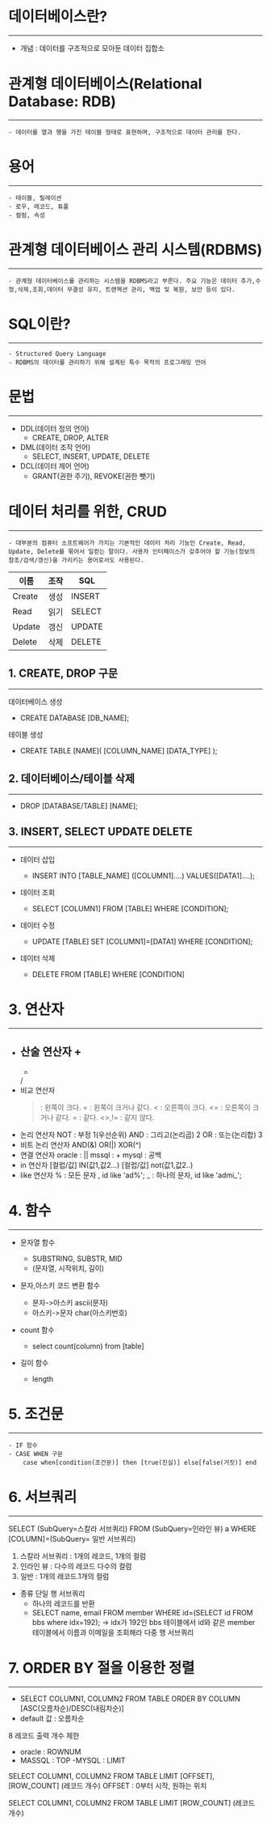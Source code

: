 # 데이터베이스란?
---
- 개념 : 데이터를 구조적으로 모아둔 데이터 집합소

# 관계형 데이터베이스(Relational Database: RDB)
---
	- 데이터를 열과 행을 가진 테이블 형태로 표현하며, 구조적으로 데이터 관리를 한다.

# 용어
---
	- 테이블, 릴레이션
	- 로우, 레코드, 튜플
	- 컬럼, 속성

# 관계형 데이터베이스 관리 시스템(RDBMS)
---
	- 관계형 데이터베이스를 관리하는 시스템을 RDBMS라고 부른다. 주요 기능은 데이터 추가,수정,삭제,조회,데이터 무결성 유지, 트랜젝션 관리, 백업 및 복원, 보안 등이 있다.

# SQL이란?
---
	- Structured Query Language
	- RDBMS의 데이터를 관리하기 위해 설계된 특수 목적의 프로그래밍 언어

# 문법 
---
- DDL(데이터 정의 언어)
	- CREATE, DROP, ALTER
- DML(데이터 조작 언어)
	- SELECT, INSERT, UPDATE, DELETE
- DCL(데이터 제어 언어)
	- GRANT(권한 주기), REVOKE(권한 뺏기)

# 데이터 처리를 위한, CRUD
---
	- 대부분의 컴퓨터 소프트웨어가 가지는 기본적인 데이터 처리 기능인 Create, Read, Update, Delete를 묶어서 일컫는 말이다. 사용자 인터페이스가 갖추어야 할 기능(정보의 참조/검색/갱신)을 가리키는 용어로서도 사용된다.

|이름|조작|SQL|
|----|----|------|
|Create|생성|INSERT|
|Read|읽기|SELECT|
|Update|갱신|UPDATE|
|Delete|삭제|DELETE|

## 1. CREATE, DROP 구문
---

데이터베이스 생성
- CREATE DATABASE [DB_NAME];

테이블 생성
- CREATE TABLE [NAME](
[COLUMN_NAME] [DATA_TYPE]
);

## 2. 데이터베이스/테이블 삭제
---
- DROP [DATABASE/TABLE] [NAME];

## 3. INSERT, SELECT UPDATE DELETE
---

- 데이터 삽입
	- INSERT INTO [TABLE_NAME] ([COLUMN1]....) VALUES([DATA1]....);

- 데이터 조회
	- SELECT [COLUMN1] FROM [TABLE] WHERE [CONDITION];

- 데이터 수정
	- UPDATE [TABLE] SET [COLUMN1]=[DATA1] WHERE [CONDITION];

- 데이터 삭제
	- DELETE FROM [TABLE] WHERE [CONDITION]

# 3. 연산자
---
- 산술 연산자
	+
	-
	*
	/
- 비교 연산자
	>	: 왼쪽이 크다.
	>=	: 왼쪽이 크거나 같다.
	<	: 오른쪽이 크다.
	<=	: 오른쪽이 크거나 같다.
	=	: 같다.
	<>,!= 	: 같지 않다.
- 논리 연산자
	NOT : 부정		1(우선순위)
	AND : 그리고(논리곱)	2
	OR : 또는(논리합)	3
- 비트 논리 연산자
	AND(&)
	OR(|)
	XOR(^)
- 연결 연산자
	oracle : ||
	mssql : +
	mysql : 공백
- in 연산자
	[컬럽/값] IN(값1,값2...)
	[컬럽/값] not(값1,값2..)
- like 연산자
	% : 모든 문자 , id like 'ad%';
	_ : 하나의 문자, id like 'admi_';

# 4. 함수
---

- 문자열 함수
	- SUBSTRING, SUBSTR, MID 
	- (문자열, 시작위치, 길이)

- 문자,아스키 코드 변환 함수
	- 문자->아스키 ascii(문자)
	- 아스키->문자 char(아스키번호)

- count 함수
	- select count(column) from [table]

- 길이 함수
	- length

# 5. 조건문
---
	- IF 함수
	- CASE WHEN 구문
		case when[condition(조건문)] then [true(진실)] else[false(거짓)] end

# 6. 서브쿼리
---
SELECT (SubQuery=스칼라 서브쿼리) FROM (SubQuery=인라인 뷰) a WHERE [COLUMN]=(SubQuery= 일반 서브쿼리)
1. 스칼라 서브쿼리 : 1개의 레코드, 1개의 컬럼
2. 인라인 뷰 : 다수의 레코드 다수의 컬럼
3. 일반 : 1개의 레코드.1개의 컬럼

- 종류
단일 행 서브쿼리
	- 하나의 레코드를 반환
	- SELECT name, email FROM member WHERE id=(SELECT id FROM bbs where idx=192); -> idx가 192인 bbs 테이블에서 id와 같은 member 테이블에서 이름과 이메일을 조회해라
다중 행 서브쿼리


# 7. ORDER BY 절을 이용한 정렬
---
- SELECT COLUMN1, COLUMN2 FROM TABLE ORDER BY COLUMN [ASC(오름차순)/DESC(내림차순)]
- default 값 : 오름차순

8 레코드 출력 개수 제한
- oracle : ROWNUM
- MASSQL : TOP
-MYSQL : LIMIT

SELECT COLUMN1, COLUMN2 FROM TABLE LIMIT [OFFSET], [ROW_COUNT] (레코드 개수)
	OFFSET : 0부터 시작, 원하는 위치

SELECT COLUMN1, COLUMN2 FROM TABLE LIMIT [ROW_COUNT] (레코드 개수)
